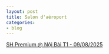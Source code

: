 ```yaml
---
layout: post
title: Salon d'aéroport
categories:
- blog
---
```


[SH Premium @ Nội Bài T1 - 09/08/2025](https://www.facebook.com/share/1BSgk5nqdd)